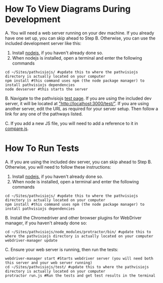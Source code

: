 # How To View Diagrams During Development

A. You will need a web server running on your dev machine. If you already have one set up, you can skip ahead to Step B.
Otherwise, you can use the included development server like this:

1. Install [nodejs](http://nodejs.org/download/), if you haven't already done so.
2. When nodejs is installed, open a terminal and enter the following commands

```
cd ~/Sites/pathvisiojs/ #update this to where the pathvisiojs directory is actually located on your computer
npm install #this command uses npm (the node package manager) to install pathvisiojs dependencies
node devserver #this starts the server
```

B. Navigate to the pathvisiojs [test page](https://github.com/wikipathways/pathvisiojs/blob/master/test/index.html). If you are using the included dev server, it will be located at ["http://localhost:3000/test/"](http://localhost:3000/test/). If you are using another server, edit the URL as required for your server setup. Then follow a link for any one of the pathways listed.

C. If you add a new JS file, you will need to add a reference to it in [compare.js](https://github.com/wikipathways/pathvisiojs/blob/master/test/compare.js#L116).

# How To Run Tests

A. If you are using the included dev server, you can skip ahead to Step B.
Otherwise, you will need to follow these instructions:

1. Install [nodejs](http://nodejs.org/download/), if you haven't already done so.
2. When node is installed, open a terminal and enter the following commands

```
cd ~/Sites/pathvisiojs/ #update this to where the pathvisiojs directory is actually located on your computer
npm install #this command uses npm (the node package manager) to install pathvisiojs dependencies
```

B. Install the Chromedriver and other browser plugins for WebDriver manager, if you haven't already done so:

```
cd ~/Sites/pathvisiojs/node_modules/protractor/bin/ #update this to where the pathvisiojs directory is actually located on your computer
webdriver-manager update
```

C. Ensure your web server is running, then run the tests:

```
webdriver-manager start #Starts webdriver server (you will need both this server and your web server running)
cd ~/Sites/pathvisiojs/test/ #update this to where the pathvisiojs directory is actually located on your computer
protractor run.js #Run the tests and get test results in the terminal
```
